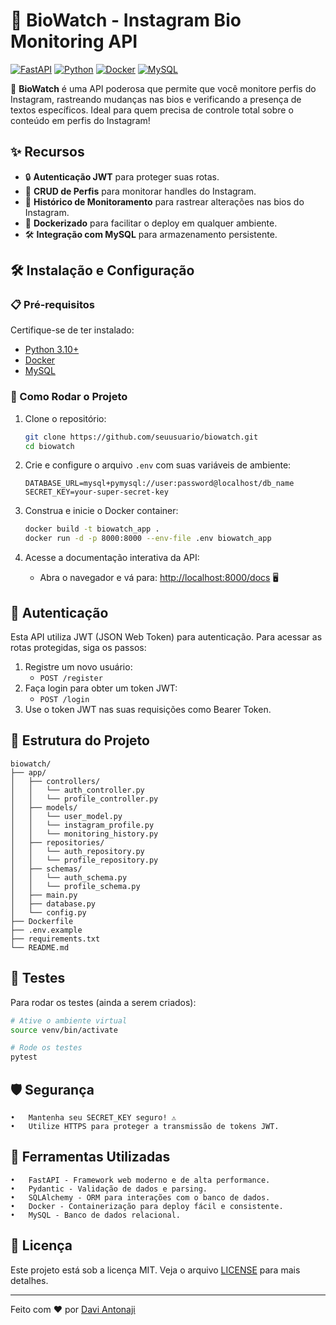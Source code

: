 # 📱 BioWatch - Instagram Bio Monitoring API

[![FastAPI](https://img.shields.io/badge/FastAPI-0.95.0-green?style=flat&logo=fastapi)](https://fastapi.tiangolo.com/)
[![Python](https://img.shields.io/badge/Python-3.10-blue?style=flat&logo=python)](https://www.python.org/)
[![Docker](https://img.shields.io/badge/Docker-Enabled-blue?style=flat&logo=docker)](https://www.docker.com/)
[![MySQL](https://img.shields.io/badge/MySQL-Enabled-blue?style=flat&logo=mysql)](https://www.mysql.com/)

🚀 **BioWatch** é uma API poderosa que permite que você monitore perfis do Instagram, rastreando mudanças nas bios e verificando a presença de textos específicos. Ideal para quem precisa de controle total sobre o conteúdo em perfis do Instagram!

## ✨ Recursos

- 🔒 **Autenticação JWT** para proteger suas rotas.
- 📄 **CRUD de Perfis** para monitorar handles do Instagram.
- 📝 **Histórico de Monitoramento** para rastrear alterações nas bios do Instagram.
- 🐳 **Dockerizado** para facilitar o deploy em qualquer ambiente.
- 🛠️ **Integração com MySQL** para armazenamento persistente.

## 🛠️ Instalação e Configuração

### 📋 Pré-requisitos

Certifique-se de ter instalado:

- [Python 3.10+](https://www.python.org/)
- [Docker](https://www.docker.com/)
- [MySQL](https://www.mysql.com/)

### 🚀 Como Rodar o Projeto

1. Clone o repositório:

    ```bash
    git clone https://github.com/seuusuario/biowatch.git
    cd biowatch
    ```

2. Crie e configure o arquivo `.env` com suas variáveis de ambiente:

    ```env
    DATABASE_URL=mysql+pymysql://user:password@localhost/db_name
    SECRET_KEY=your-super-secret-key
    ```

3. Construa e inicie o Docker container:

    ```bash
    docker build -t biowatch_app .
    docker run -d -p 8000:8000 --env-file .env biowatch_app
    ```

4. Acesse a documentação interativa da API:

    - Abra o navegador e vá para: [http://localhost:8000/docs](http://localhost:8000/docs) 🖥️

## 🔑 Autenticação

Esta API utiliza JWT (JSON Web Token) para autenticação. Para acessar as rotas protegidas, siga os passos:

1. Registre um novo usuário:
    - `POST /register`
2. Faça login para obter um token JWT:
    - `POST /login`
3. Use o token JWT nas suas requisições como Bearer Token.

## 📂 Estrutura do Projeto

```plaintext
biowatch/
├── app/
│   ├── controllers/
│   │   └── auth_controller.py
│   │   └── profile_controller.py
│   ├── models/
│   │   └── user_model.py
│   │   └── instagram_profile.py
│   │   └── monitoring_history.py
│   ├── repositories/
│   │   └── auth_repository.py
│   │   └── profile_repository.py
│   ├── schemas/
│   │   └── auth_schema.py
│   │   └── profile_schema.py
│   ├── main.py
│   ├── database.py
│   └── config.py
├── Dockerfile
├── .env.example
├── requirements.txt
└── README.md
```


## 🧪 Testes

Para rodar os testes (ainda a serem criados):
```bash
# Ative o ambiente virtual
source venv/bin/activate

# Rode os testes
pytest
```


## 🛡️ Segurança

	•	Mantenha seu SECRET_KEY seguro! ⚠️
	•	Utilize HTTPS para proteger a transmissão de tokens JWT.

## 🧰 Ferramentas Utilizadas

	•	FastAPI - Framework web moderno e de alta performance.
	•	Pydantic - Validação de dados e parsing.
	•	SQLAlchemy - ORM para interações com o banco de dados.
	•	Docker - Containerização para deploy fácil e consistente.
	•	MySQL - Banco de dados relacional.

## 📜 Licença

Este projeto está sob a licença MIT. Veja o arquivo [LICENSE](LICENSE) para mais detalhes.

---

Feito com ❤️ por [Davi Antonaji](https://antonaji.com.br)